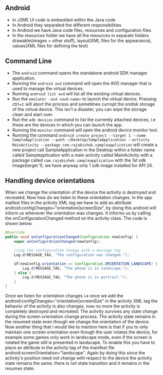## Android
- In J2ME UI code is embedded within the Java code
- In Android they separated the different responsibilities
- In Android we have Java code files, resources and configuration files
- In the resources folder we have all the resources in separate folders drawable(images + other stuff), layout(XML files for the appearance), values(XML files for defining the text)


## Command Line
- The `android` command opens the standalone android SDK manager application.
- Running the `android avd` command will open the AVD manager that is used to manage the virtual devices.
- Running `android list avd` will list all the existing virtual devices.
- Run the `emulator -avd <avd-name>` to launch the virtual device. Pressing ctrl+c will abort the process and sometimes curropt the ondisk storage of the virtual device. This isn't a disaster, you can wipe the storage clean and start over.
- Run the `adb devices` command to list the currently attached devices, i.e these are the devices in which you can launch the app.
- Running the `monitor` command will open the android device monitor tool.
- Running the command `android create project --target 1 --name SampleApplication --path ~/Desktop/SampleApplication --activity MainActivity --package com.rajabishek.sampleapplication` will create a new project call SampleApplication in the Desktop within a folder name called Samplepplication with a main activity called MainActivity with a package called `com.rajabishek.sampleapplication` with the 1st sdk image(target 1), we have anyway only 1 sdk image installed for API 24.


## Handling device orientations
When we change the orientation of the device the activity is destroyed and recreated. Now how do we listen to these orientation changes. In the app maifest files in the activity XML tag we have to add an attribute android:configChanges="orientation|screenSize", by doing this android will inform us whenever the orientation was changes. It informs us by calling the onConfigurationChanged method on the activity class. The code is shown below.
```java
@Override
public void onConfigurationChanged(Configuration newConfig) {
    super.onConfigurationChanged(newConfig);

    //Log the configuration change with a message tag
    Log.d(MESSAGE_TAG, "The configuration was changed.");

    if(newConfig.orientation == Configuration.ORIENTATION_LANDSCAPE) {
        Log.d(MESSAGE_TAG, "The phone is in landscape.");
    } else {
        Log.d(MESSAGE_TAG, "The phone is in portrait.");
    }
}
```
Once we listen for orientation changes i.e once we add the android:configChanges="orientation|screenSize" in the activity XML tag the behavior of the activity is also changes, now no more the activity is completely destroyed and recreated. The activity survives any state change during the screen orientation change process. The activity state remains in the resumed state even though we change the orientation of the device. Now another thing that I would like to mention here is that if you to only maintain one screen orientation even though the user rotates the device, for example some games only work in landscape mode, even if the screen is rotated the game still is presented in landscape. To enable this you have to place an attribute in the  activity tag of the manifest file android:screenOrientation="landscape". Again by doing this since the activity's position need not change with respect to the device the activity state remains the same, there is not state transition and it remains in the resumes state.

